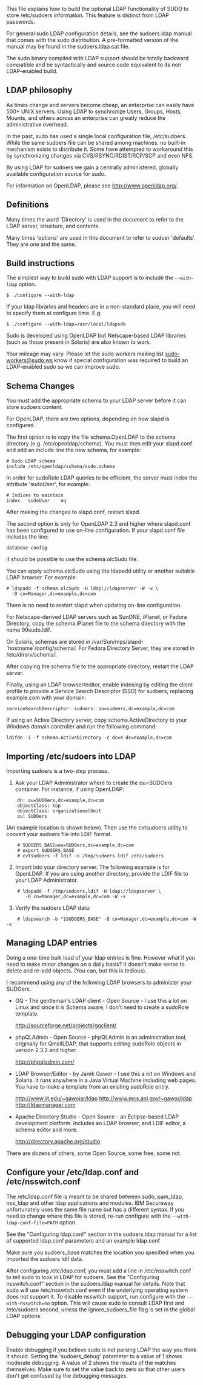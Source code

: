 This file explains how to build the optional LDAP functionality of SUDO to
store /etc/sudoers information.  This feature is distinct from LDAP passwords.

For general sudo LDAP configuration details, see the sudoers.ldap manual that
comes with the sudo distribution.  A pre-formatted version of the manual may
be found in the sudoers.ldap.cat file.

The sudo binary compiled with LDAP support should be totally backward
compatible and be syntactically and source code equivalent to its
non LDAP-enabled build.

## LDAP philosophy

As times change and servers become cheap, an enterprise can easily have 500+
UNIX servers.  Using LDAP to synchronize Users, Groups, Hosts, Mounts, and
others across an enterprise can greatly reduce the administrative overhead.

In the past, sudo has used a single local configuration file, /etc/sudoers.
While the same sudoers file can be shared among machines, no built-in
mechanism exists to distribute it.  Some have attempted to workaround this
by synchronizing changes via CVS/RSYNC/RDIST/RCP/SCP and even NFS.

By using LDAP for sudoers we gain a centrally administered, globally
available configuration source for sudo.

For information on OpenLDAP, please see http://www.openldap.org/.

## Definitions

Many times the word 'Directory' is used in the document to refer to the LDAP
server, structure, and contents.

Many times 'options' are used in this document to refer to sudoer 'defaults'.
They are one and the same.

## Build instructions

The simplest way to build sudo with LDAP support is to include the
`--with-ldap` option.

    $ ./configure --with-ldap

If your ldap libraries and headers are in a non-standard place, you will need
to specify them at configure time.  E.g.

    $ ./configure --with-ldap=/usr/local/ldapsdk

Sudo is developed using OpenLDAP but Netscape-based LDAP libraries
(such as those present in Solaris) are also known to work.

Your mileage may vary.  Please let the sudo workers mailing list
sudo-workers@sudo.ws know if special configuration was required
to build an LDAP-enabled sudo so we can improve sudo.

## Schema Changes

You must add the appropriate schema to your LDAP server before it
can store sudoers content.

For OpenLDAP, there are two options, depending on how slapd is configured.

The first option is to copy the file schema.OpenLDAP to the schema
directory (e.g. /etc/openldap/schema).  You must then edit your
slapd.conf and add an include line the new schema, for example:

    # Sudo LDAP schema
    include	/etc/openldap/schema/sudo.schema

In order for sudoRole LDAP queries to be efficient, the server must index
the attribute 'sudoUser', for example:

    # Indices to maintain
    index	sudoUser	eq

After making the changes to slapd.conf, restart slapd.

The second option is only for OpenLDAP 2.3 and higher where slapd.conf
has been configured to use on-line configuration.  If your slapd.conf
file includes the line:

    database config

it should be possible to use the schema.olcSudo file.

You can apply schema.olcSudo using the ldapadd utility or another
suitable LDAP browser.  For example:

    # ldapadd -f schema.olcSudo -H ldap://ldapserver -W -x \
      -D cn=Manager,dc=example,dc=com

There is no need to restart slapd when updating on-line configuration.

For Netscape-derived LDAP servers such as SunONE, iPlanet, or Fedora Directory,
copy the schema.iPlanet file to the schema directory with the name 99sudo.ldif.

On Solaris, schemas are stored in /var/Sun/mps/slapd-\`hostname\`/config/schema/.
For Fedora Directory Server, they are stored in /etc/dirsrv/schema/.

After copying the schema file to the appropriate directory, restart
the LDAP server.

Finally, using an LDAP browser/editor, enable indexing by editing the
client profile to provide a Service Search Descriptor (SSD) for sudoers,
replacing example.com with your domain:

    serviceSearchDescriptor: sudoers: ou=sudoers,dc=example,dc=com

If using an Active Directory server, copy schema.ActiveDirectory
to your Windows domain controller and run the following command:

    ldifde -i -f schema.ActiveDirectory -c dc=X dc=example,dc=com

## Importing /etc/sudoers into LDAP

Importing sudoers is a two-step process.

1. Ask your LDAP Administrator where to create the ou=SUDOers container.
   For instance, if using OpenLDAP:
```
    dn: ou=SUDOers,dc=example,dc=com
    objectClass: top
    objectClass: organizationalUnit
    ou: SUDOers
```

(An example location is shown below).  Then use the cvtsudoers utility to
convert your sudoers file into LDIF format.
```
    # SUDOERS_BASE=ou=SUDOers,dc=example,dc=com
    # export SUDOERS_BASE
    # cvtsudoers -f ldif -o /tmp/sudoers.ldif /etc/sudoers
```

2. Import into your directory server.  The following example is for
   OpenLDAP.  If you are using another directory, provide the LDIF
   file to your LDAP Administrator.
```
    # ldapadd -f /tmp/sudoers.ldif -H ldap://ldapserver \
       -D cn=Manager,dc=example,dc=com -W -x
```

3.  Verify the sudoers LDAP data:
```
    # ldapsearch -b "$SUDOERS_BASE" -D cn=Manager,dc=example,dc=com -W -x
```

## Managing LDAP entries

Doing a one-time bulk load of your ldap entries is fine.  However what if you
need to make minor changes on a daily basis?  It doesn't make sense to delete
and re-add objects.  (You can, but this is tedious).

I recommend using any of the following LDAP browsers to administer your SUDOers.

 * GQ - The gentleman's LDAP client - Open Source - I use this a lot on Linux
   and since it is Schema aware, I don't need to create a sudoRole template.

    http://sourceforge.net/projects/gqclient/

 * phpQLAdmin - Open Source - phpQLAdmin is an administration tool,
   originally for QmailLDAP, that supports editing sudoRole objects
   in version 2.3.2 and higher.

    http://phpqladmin.com/

 * LDAP Browser/Editor - by Jarek Gawor - I use this a lot on Windows
   and Solaris.  It runs anywhere in a Java Virtual Machine including
   web pages.  You have to make a template from an existing sudoRole entry.

    http://www.iit.edu/~gawojar/ldap
    http://www.mcs.anl.gov/~gawor/ldap
    http://ldapmanager.com

 * Apache Directory Studio - Open Source - an Eclipse-based LDAP
   development platform.  Includes an LDAP browser, and LDIF editor,
   a schema editor and more.

    http://directory.apache.org/studio

  There are dozens of others, some Open Source, some free, some not.

## Configure your /etc/ldap.conf and /etc/nsswitch.conf

The /etc/ldap.conf file is meant to be shared between sudo, pam_ldap, nss_ldap
and other ldap applications and modules.  IBM Secureway unfortunately uses
the same file name but has a different syntax.  If you need to change where
this file is stored, re-run configure with the `--with-ldap-conf-file=PATH`
option.

See the "Configuring ldap.conf" section in the sudoers.ldap manual
for a list of supported ldap.conf parameters and an example ldap.conf

Make sure you sudoers_base matches the location you specified when you
imported the sudoers ldif data.

After configuring /etc/ldap.conf, you must add a line in /etc/nsswitch.conf
to tell sudo to look in LDAP for sudoers.  See the "Configuring nsswitch.conf"
section in the sudoers.ldap manual for details.  Note that sudo will use
/etc/nsswitch.conf even if the underlying operating system does not support it.
To disable nsswitch support, run configure with the `--with-nsswitch=no` option.
This will cause sudo to consult LDAP first and /etc/sudoers second, unless the
ignore_sudoers_file flag is set in the global LDAP options.

## Debugging your LDAP configuration

Enable debugging if you believe sudo is not parsing LDAP the way you think it
should.  Setting the 'sudoers_debug' parameter to a value of 1 shows moderate
debugging.  A value of 2 shows the results of the matches themselves.  Make
sure to set the value back to zero so that other users don't get confused by
the debugging messages.
